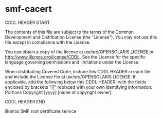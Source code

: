 # smf-cacert

CDDL HEADER START

The contents of this file are subject to the terms of the
Common Development and Distribution License (the "License").
You may not use this file except in compliance with the License.

You can obtain a copy of the license at usr/src/OPENSOLARIS.LICENSE
or http://www.illumos.org/license/CDDL.
See the License for the specific language governing permissions
and limitations under the License.

When distributing Covered Code, include this CDDL HEADER in each
file and include the License file at usr/src/OPENSOLARIS.LICENSE.
If applicable, add the following below this CDDL HEADER, with the
fields enclosed by brackets "[]" replaced with your own identifying
information: Portions Copyright [yyyy] [name of copyright owner]

CDDL HEADER END


illumos SMF root certificate service
